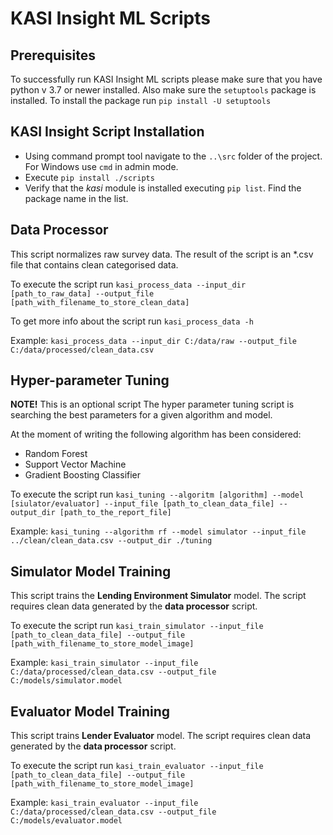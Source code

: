 # KASI Insight ML Scripts

## Prerequisites

To successfully run KASI Insight ML scripts please make sure that you have python v 3.7 or newer installed. Also make sure the `setuptools` package is installed. To install the package run `pip install -U setuptools`


## KASI Insight Script Installation

* Using command prompt tool navigate to the `..\src` folder of the project. For Windows use `cmd` in admin mode.
* Execute `pip install ./scripts`
* Verify that the *kasi* module is installed executing `pip list`. Find the package name in the list.


## Data Processor

This script normalizes raw survey data. The result of the script is an *.csv file that contains clean categorised data. 

To execute the script run `kasi_process_data --input_dir [path_to_raw_data] --output_file [path_with_filename_to_store_clean_data]`

To get more info about the script run `kasi_process_data -h`

Example: `kasi_process_data --input_dir C:/data/raw --output_file C:/data/processed/clean_data.csv`

## Hyper-parameter Tuning

**NOTE!** This is an optional script
The hyper parameter tuning script is searching the best parameters for a given algorithm and model.

At the moment of writing the following algorithm has been considered:

* Random Forest
* Support Vector Machine
* Gradient Boosting Classifier

To execute the script run `kasi_tuning --algoritm [algorithm] --model [siulator/evaluator] --input_file [path_to_clean_data_file] --output_dir [path_to_the_report_file]`

Example: `kasi_tuning --algorithm rf --model simulator --input_file ../clean/clean_data.csv --output_dir ./tuning`
 

## Simulator Model Training

This script trains the **Lending Environment Simulator** model. The script requires clean data generated by the **data processor** script.

To execute the script run `kasi_train_simulator --input_file [path_to_clean_data_file] --output_file [path_with_filename_to_store_model_image]`

Example: `kasi_train_simulator --input_file C:/data/processed/clean_data.csv --output_file C:/models/simulator.model`



## Evaluator Model Training

This script trains **Lender Evaluator** model. The script requires clean data generated by the **data processor** script.

To execute the script run `kasi_train_evaluator --input_file [path_to_clean_data_file] --output_file [path_with_filename_to_store_model_image]`

Example: `kasi_train_evaluator --input_file C:/data/processed/clean_data.csv --output_file C:/models/evaluator.model`
